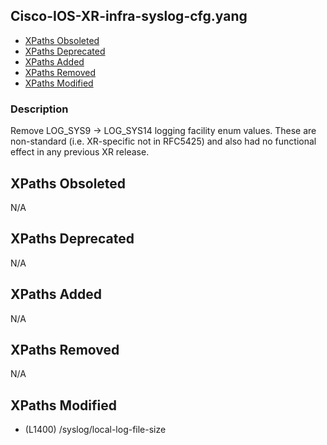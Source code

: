 ## Cisco-IOS-XR-infra-syslog-cfg.yang

- [XPaths Obsoleted](#xpaths-obsoleted)
- [XPaths Deprecated](#xpaths-deprecated)
- [XPaths Added](#xpaths-added)
- [XPaths Removed](#xpaths-removed)
- [XPaths Modified](#xpaths-modified)

### Description

Remove LOG_SYS9 -> LOG_SYS14 logging facility enum values. These are non-standard (i.e. XR-specific not in RFC5425) and also had no functional effect in any previous XR release.

## XPaths Obsoleted

N/A

## XPaths Deprecated

N/A

## XPaths Added

N/A

## XPaths Removed

N/A

## XPaths Modified

- (L1400)	/syslog/local-log-file-size

